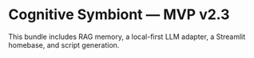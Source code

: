 # Cognitive Symbiont — MVP v2.3
This bundle includes RAG memory, a local-first LLM adapter, a Streamlit homebase, and script generation.
